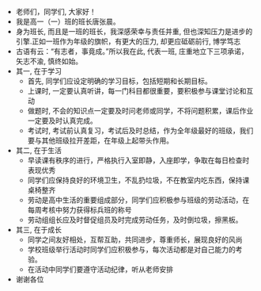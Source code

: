 - 老师们，同学们, 大家好！
- 我是高一（一）班的班长唐张晨。
- 身为班长, 而且是一班的班长，我深感荣幸与责任并重, 但也深知压力是进步的引擎.正如一班作为年级的旗帜，有更大的压力, 却更应砥砺前行, 博学笃志
- 古语有云：“有志者，事竟成。”所以我在此, 代表一班, 庄重地立下三项承诺，矢志不渝, 慎终如始。
- 其一, 在于学习
	- 首先, 同学们应设定明确的学习目标，包括短期和长期目标。
	- 上课时, 一定要认真听讲，每一门科目都很重要，要积极参与课堂讨论和互动
	- 做题时, 不会的知识点一定要及时问老师或同学，不将问题积累，课后作业一定要及时认真完成。
	- 考试时, 考试前认真复习，考试后及时总结，作为全年级最好的班级，我们要与其他班级拉开差距，在年级上起带头作用。
- 其二, 在于生活
	- 早读课有秩序的进行，严格执行入室即静，入座即学，争取在每日检查时表现优秀
	- 同学们应保持良好的环境卫生，不乱扔垃圾，不在教室内吃东西，保持课桌椅整齐
	- 劳动是高中生活的重要组成部分，同学们应积极参与班级的劳动活动，在每周考核中努力获得标兵班的称号
	- 劳动组组长应及时督促组员及时完成劳动任务，及时倒垃圾，擦黑板。
- 其三, 在于成长
	- 同学之间友好相处，互帮互助，共同进步，尊重师长，展现良好的风尚
	- 学校班级举行活动时同学们应积极参与，每次活动都是对自己能力的考验。
	- 在活动中同学们要遵守活动纪律，听从老师安排
- 谢谢各位